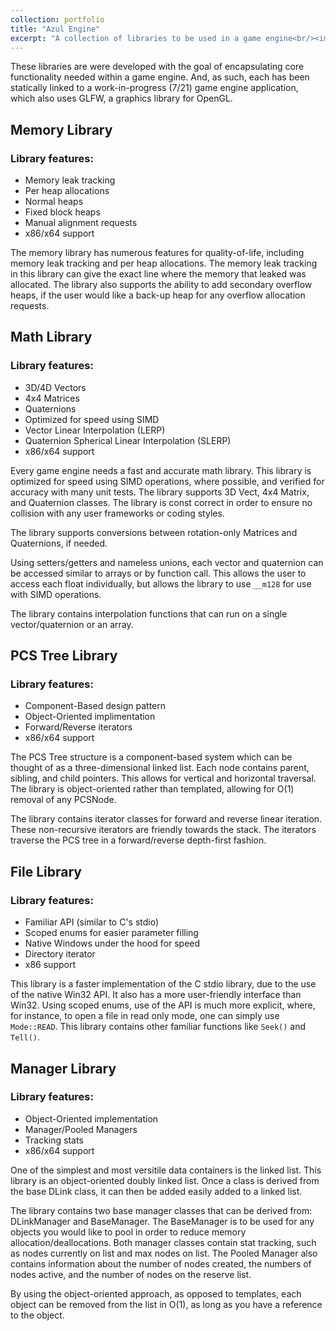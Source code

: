 ```yaml
---
collection: portfolio
title: "Azul Engine"
excerpt: "A collection of libraries to be used in a game engine<br/><img src='/images/library-development-thumbnail.PNG'>"
---
```


These libraries are were developed with the goal of encapsulating core functionality needed within a game engine. And, as such, each has been statically linked to a work-in-progress (7/21) game engine application, which also uses GLFW, a graphics library for OpenGL.

## Memory Library

### Library features:

- Memory leak tracking
- Per heap allocations
- Normal heaps
- Fixed block heaps
- Manual alignment requests
- x86/x64 support

The memory library has numerous features for quality-of-life, including memory leak tracking and per heap allocations. The memory leak tracking in this library can give the exact line where the memory that leaked was allocated. The library also supports the ability to add secondary overflow heaps, if the user would like a back-up heap for any overflow allocation requests.



## Math Library

### Library features:

- 3D/4D Vectors
- 4x4 Matrices
- Quaternions
- Optimized for speed using SIMD
- Vector Linear Interpolation (LERP)
- Quaternion Spherical Linear Interpolation (SLERP)
- x86/x64 support

Every game engine needs a fast and accurate math library. This library is optimized for speed using SIMD operations, where possible, and verified for accuracy with many unit tests. The library supports 3D Vect, 4x4 Matrix, and Quaternion classes. The library is const correct in order to ensure no collision with any user frameworks or coding styles.

The library supports conversions between rotation-only Matrices and Quaternions, if needed.

Using setters/getters and nameless unions, each vector and quaternion can be accessed similar to arrays or by function call. This allows the user to access each float individually, but allows the library to use `__m128` for use with SIMD operations.

The library contains interpolation functions that can run on a single vector/quaternion or an array.


## PCS Tree Library

### Library features:

- Component-Based design pattern
- Object-Oriented implimentation
- Forward/Reverse iterators
- x86/x64 support

The PCS Tree structure is a component-based system which can be thought of as a three-dimensional linked list. Each node contains parent, sibling, and child pointers. This allows for vertical and horizontal traversal. The library is object-oriented rather than templated, allowing for O(1) removal of any PCSNode.

The library contains iterator classes for forward and reverse linear iteration. These non-recursive iterators are friendly towards the stack. The iterators traverse the PCS tree in a forward/reverse depth-first fashion.

## File Library

### Library features:

- Familiar API (similar to C's stdio)
- Scoped enums for easier parameter filling
- Native Windows under the hood for speed
- Directory iterator
- x86 support

This library is a faster implementation of the C stdio library, due to the use of the native Win32 API. It also has a more user-friendly interface than Win32. Using scoped enums, use of the API is much more explicit, where, for instance, to open a file in read only mode, one can simply use `Mode::READ`. This library contains other familiar functions like `Seek()` and `Tell()`.



## Manager Library

### Library features:

- Object-Oriented implementation
- Manager/Pooled Managers
- Tracking stats
- x86/x64 support

One of the simplest and most versitile data containers is the linked list. This library is an object-oriented doubly linked list. Once a class is derived from the base DLink class, it can then be added easily added to a linked list.

The library contains two base manager classes that can be derived from: DLinkManager and BaseManager. The BaseManager is to be used for any objects you would like to pool in order to reduce memory allocation/deallocations. Both manager classes contain stat tracking, such as nodes currently on list and max nodes on list. The Pooled Manager also contains information about the number of nodes created, the numbers of nodes active, and the number of nodes on the reserve list.

By using the object-oriented approach, as opposed to templates, each object can be removed from the list in O(1), as long as you have a reference to the object.
